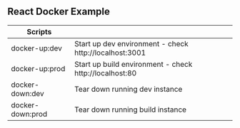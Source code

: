 ## React Docker Example

| Scripts          |                                                        |
| ---------------- | ------------------------------------------------------ |
| docker-up:dev    | Start up dev environment - check http://localhost:3001 |
| docker-up:prod   | Start up build environment - check http://localhost:80 |
| docker-down:dev  | Tear down running dev instance                         |
| docker-down:prod | Tear down running build instance                       |
